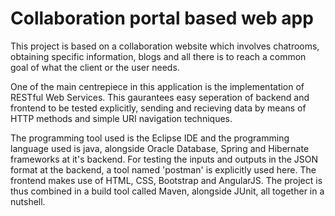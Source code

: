# Collaboration portal based web app

This project is based on a collaboration website which involves chatrooms, obtaining specific information, blogs and all there is to reach a common goal of what the client or the user needs.

One of the main centrepiece in this application is the implementation of RESTful Web Services. This gaurantees easy seperation of backend and frontend to be tested explicitly, sending and recieving data by means of HTTP methods and simple URI navigation techniques.

The programming tool used is the Eclipse IDE and the programming language used is java, alongside Oracle Database, Spring and Hibernate frameworks at it's backend. For testing the inputs and outputs in the JSON format at the backend, a tool named 'postman' is explicitly used here. The frontend makes use of HTML, CSS, Bootstrap and AngularJS. The project is thus combined in a build tool called Maven, alongside JUnit, all together in a nutshell.
